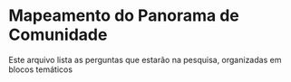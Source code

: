 # Mapeamento do Panorama de Comunidade

Este arquivo lista as perguntas que estarão na pesquisa, organizadas em blocos temáticos
